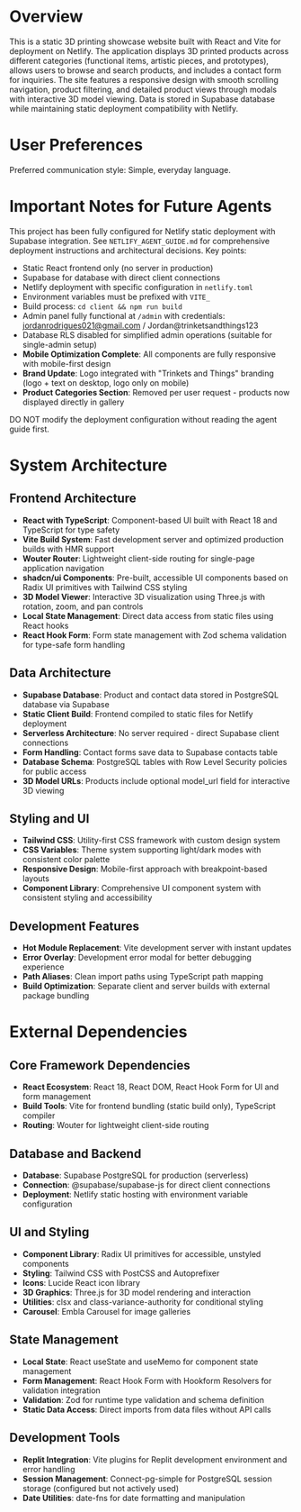 # Overview

This is a static 3D printing showcase website built with React and Vite for deployment on Netlify. The application displays 3D printed products across different categories (functional items, artistic pieces, and prototypes), allows users to browse and search products, and includes a contact form for inquiries. The site features a responsive design with smooth scrolling navigation, product filtering, and detailed product views through modals with interactive 3D model viewing. Data is stored in Supabase database while maintaining static deployment compatibility with Netlify.

# User Preferences

Preferred communication style: Simple, everyday language.

# Important Notes for Future Agents

This project has been fully configured for Netlify static deployment with Supabase integration. See `NETLIFY_AGENT_GUIDE.md` for comprehensive deployment instructions and architectural decisions. Key points:

- Static React frontend only (no server in production)
- Supabase for database with direct client connections
- Netlify deployment with specific configuration in `netlify.toml`
- Environment variables must be prefixed with `VITE_`
- Build process: `cd client && npm run build`
- Admin panel fully functional at `/admin` with credentials: jordanrodrigues021@gmail.com / Jordan@trinketsandthings123
- Database RLS disabled for simplified admin operations (suitable for single-admin setup)
- **Mobile Optimization Complete**: All components are fully responsive with mobile-first design
- **Brand Update**: Logo integrated with "Trinkets and Things" branding (logo + text on desktop, logo only on mobile)
- **Product Categories Section**: Removed per user request - products now displayed directly in gallery

DO NOT modify the deployment configuration without reading the agent guide first.

# System Architecture

## Frontend Architecture
- **React with TypeScript**: Component-based UI built with React 18 and TypeScript for type safety
- **Vite Build System**: Fast development server and optimized production builds with HMR support
- **Wouter Router**: Lightweight client-side routing for single-page application navigation
- **shadcn/ui Components**: Pre-built, accessible UI components based on Radix UI primitives with Tailwind CSS styling
- **3D Model Viewer**: Interactive 3D visualization using Three.js with rotation, zoom, and pan controls
- **Local State Management**: Direct data access from static files using React hooks
- **React Hook Form**: Form state management with Zod schema validation for type-safe form handling

## Data Architecture
- **Supabase Database**: Product and contact data stored in PostgreSQL database via Supabase
- **Static Client Build**: Frontend compiled to static files for Netlify deployment
- **Serverless Architecture**: No server required - direct Supabase client connections
- **Form Handling**: Contact forms save data to Supabase contacts table
- **Database Schema**: PostgreSQL tables with Row Level Security policies for public access
- **3D Model URLs**: Products include optional model_url field for interactive 3D viewing

## Styling and UI
- **Tailwind CSS**: Utility-first CSS framework with custom design system
- **CSS Variables**: Theme system supporting light/dark modes with consistent color palette
- **Responsive Design**: Mobile-first approach with breakpoint-based layouts
- **Component Library**: Comprehensive UI component system with consistent styling and accessibility

## Development Features
- **Hot Module Replacement**: Vite development server with instant updates
- **Error Overlay**: Development error modal for better debugging experience
- **Path Aliases**: Clean import paths using TypeScript path mapping
- **Build Optimization**: Separate client and server builds with external package bundling

# External Dependencies

## Core Framework Dependencies
- **React Ecosystem**: React 18, React DOM, React Hook Form for UI and form management
- **Build Tools**: Vite for frontend bundling (static build only), TypeScript compiler
- **Routing**: Wouter for lightweight client-side routing

## Database and Backend
- **Database**: Supabase PostgreSQL for production (serverless)
- **Connection**: @supabase/supabase-js for direct client connections
- **Deployment**: Netlify static hosting with environment variable configuration

## UI and Styling
- **Component Library**: Radix UI primitives for accessible, unstyled components
- **Styling**: Tailwind CSS with PostCSS and Autoprefixer
- **Icons**: Lucide React icon library
- **3D Graphics**: Three.js for 3D model rendering and interaction
- **Utilities**: clsx and class-variance-authority for conditional styling
- **Carousel**: Embla Carousel for image galleries

## State Management
- **Local State**: React useState and useMemo for component state management
- **Form Management**: React Hook Form with Hookform Resolvers for validation integration
- **Validation**: Zod for runtime type validation and schema definition
- **Static Data Access**: Direct imports from data files without API calls

## Development Tools
- **Replit Integration**: Vite plugins for Replit development environment and error handling
- **Session Management**: Connect-pg-simple for PostgreSQL session storage (configured but not actively used)
- **Date Utilities**: date-fns for date formatting and manipulation